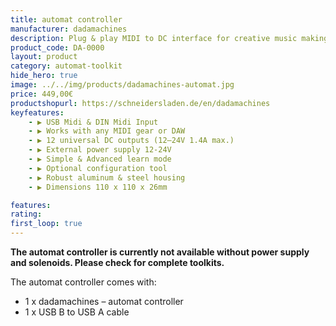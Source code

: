 ```yaml
---
title: automat controller
manufacturer: dadamachines
description: Plug & play MIDI to DC interface for creative music making & kinetic installations
product_code: DA-0000
layout: product
category: automat-toolkit
hide_hero: true
image: ../../img/products/dadamachines-automat.jpg
price: 449,00€
productshopurl: https://schneidersladen.de/en/dadamachines
keyfeatures:
    - ▶ USB Midi & DIN Midi Input
    - ▶ Works with any MIDI gear or DAW
    - ▶ 12 universal DC outputs (12–24V 1.4A max.)  
    - ▶ External power supply 12-24V
    - ▶ Simple & Advanced learn mode
    - ▶ Optional configuration tool
    - ▶ Robust aluminum & steel housing
    - ▶ Dimensions 110 x 110 x 26mm 

features:
rating:
first_loop: true
---
```


**The automat controller is currently not available without power supply and solenoids. Please check for complete toolkits.**

The automat controller comes with:

- 1 x dadamachines – automat controller
- 1 x USB B to USB A cable
